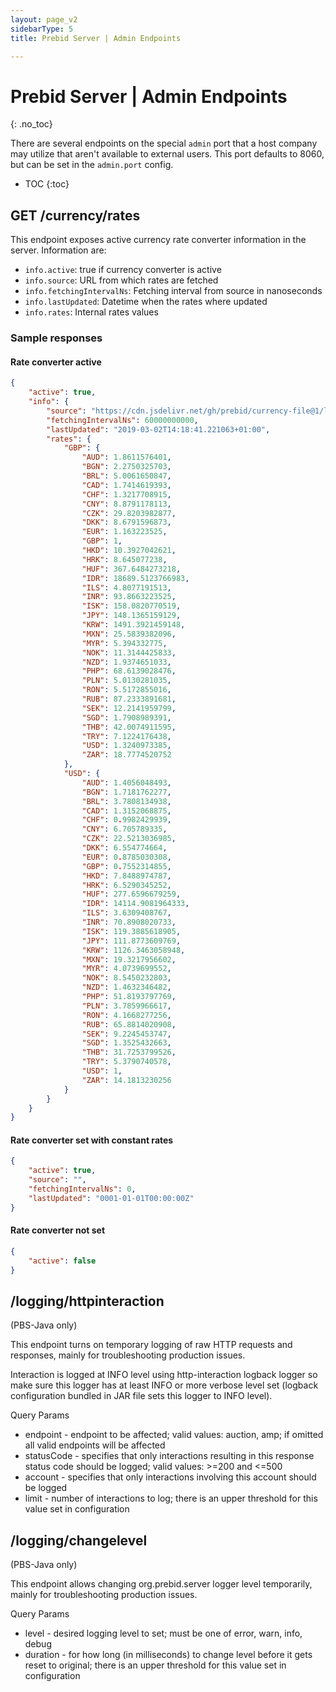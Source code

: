 ```yaml
---
layout: page_v2
sidebarType: 5
title: Prebid Server | Admin Endpoints

---
```


# Prebid Server | Admin Endpoints
{: .no_toc}

There are several endpoints on the special `admin` port that a host company may utilize that aren't available to external users. This port defaults to 8060, but can be set in the `admin.port` config.

* TOC
{:toc}

## GET /currency/rates

This endpoint exposes active currency rate converter information in the server.
Information are:
- `info.active`: true if currency converter is active
- `info.source`: URL from which rates are fetched
- `info.fetchingIntervalNs`: Fetching interval from source in nanoseconds
- `info.lastUpdated`: Datetime when the rates where updated
- `info.rates`: Internal rates values

### Sample responses
#### Rate converter active
```json
{
    "active": true,
    "info": {
        "source": "https://cdn.jsdelivr.net/gh/prebid/currency-file@1/latest.json",
        "fetchingIntervalNs": 60000000000,
        "lastUpdated": "2019-03-02T14:18:41.221063+01:00",
        "rates": {
            "GBP": {
                "AUD": 1.8611576401,
                "BGN": 2.2750325703,
                "BRL": 5.0061650847,
                "CAD": 1.7414619393,
                "CHF": 1.3217708915,
                "CNY": 8.8791178113,
                "CZK": 29.8203982877,
                "DKK": 8.6791596873,
                "EUR": 1.163223525,
                "GBP": 1,
                "HKD": 10.3927042621,
                "HRK": 8.645077238,
                "HUF": 367.6484273218,
                "IDR": 18689.5123766983,
                "ILS": 4.8077191513,
                "INR": 93.8663223525,
                "ISK": 158.0820770519,
                "JPY": 148.1365159129,
                "KRW": 1491.3921459148,
                "MXN": 25.5839382096,
                "MYR": 5.394332775,
                "NOK": 11.3144425833,
                "NZD": 1.9374651033,
                "PHP": 68.6139028476,
                "PLN": 5.0130281035,
                "RON": 5.5172855016,
                "RUB": 87.2333891681,
                "SEK": 12.2141959799,
                "SGD": 1.7908989391,
                "THB": 42.0074911595,
                "TRY": 7.1224176438,
                "USD": 1.3240973385,
                "ZAR": 18.7774520752
            },
            "USD": {
                "AUD": 1.4056048493,
                "BGN": 1.7181762277,
                "BRL": 3.7808134938,
                "CAD": 1.3152068875,
                "CHF": 0.9982429939,
                "CNY": 6.705789335,
                "CZK": 22.5213036985,
                "DKK": 6.554774664,
                "EUR": 0.8785030308,
                "GBP": 0.7552314855,
                "HKD": 7.8488974787,
                "HRK": 6.5290345252,
                "HUF": 277.6596679259,
                "IDR": 14114.9081964333,
                "ILS": 3.6309408767,
                "INR": 70.8908020733,
                "ISK": 119.3885618905,
                "JPY": 111.8773609769,
                "KRW": 1126.3463058948,
                "MXN": 19.3217956602,
                "MYR": 4.0739699552,
                "NOK": 8.5450232803,
                "NZD": 1.4632346482,
                "PHP": 51.8193797769,
                "PLN": 3.7859966617,
                "RON": 4.1668277256,
                "RUB": 65.8814020908,
                "SEK": 9.2245453747,
                "SGD": 1.3525432663,
                "THB": 31.7253799526,
                "TRY": 5.3790740578,
                "USD": 1,
                "ZAR": 14.1813230256
            }
        }
    }
}
```

#### Rate converter set with constant rates
```json
{
    "active": true,
    "source": "",
    "fetchingIntervalNs": 0,
    "lastUpdated": "0001-01-01T00:00:00Z"
}
```

#### Rate converter not set
```json
{
    "active": false
}
```

## /logging/httpinteraction

(PBS-Java only)
 
This endpoint turns on temporary logging of raw HTTP requests and responses, mainly for troubleshooting production issues.

Interaction is logged at INFO level using http-interaction logback logger so make sure this logger has at least INFO or more verbose level set (logback configuration bundled in JAR file sets this logger to INFO level).

Query Params
- endpoint - endpoint to be affected; valid values: auction, amp; if omitted all valid endpoints will be affected
- statusCode - specifies that only interactions resulting in this response status code should be logged; valid values: >=200 and <=500
- account - specifies that only interactions involving this account should be logged
- limit - number of interactions to log; there is an upper threshold for this value set in configuration

## /logging/changelevel

(PBS-Java only)

This endpoint allows changing org.prebid.server logger level temporarily, mainly for troubleshooting production issues.

Query Params
- level - desired logging level to set; must be one of error, warn, info, debug
- duration - for how long (in milliseconds) to change level before it gets reset to original; there is an upper threshold for this value set in configuration

